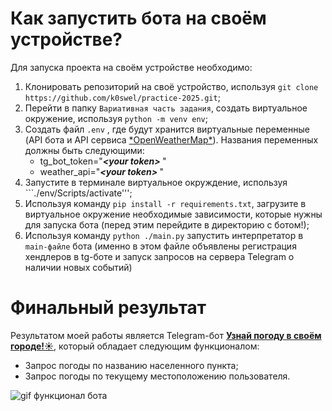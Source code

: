 # Как запустить бота на своём устройстве?
Для запуска проекта на своём устройстве необходимо:
1. Клонировать репозиторий на своё устройство, используя ```git clone https://github.com/k0swel/practice-2025.git```;
2. Перейти в папку ```Вариативная часть задания```, создать виртуальное окружение, используя ```python -m venv env```;
3. Создать файл ```.env``` , где будут хранится виртуальные переменные (API бота и API сервиса [\*OpenWeatherMap\*](https://openweathermap.org/api)).
Названия переменных должны быть следующими:
   - tg_bot_token="<i><b>\<your token\> </b></i>"
   - weather_api="<i><b>\<your token\> </b></i>"
4. Запустите в терминале виртуальное окруждение, используя ```./env/Scripts/activate''';
5. Используя команду ```pip install -r requirements.txt```, загрузите в виртуальное окружение необходимые зависимости, которые нужны для запуска бота (перед этим перейдите в директорию с ботом!);
6. Используя команду ```python ./main.py``` запустить интерпретатор в ```main-файле``` бота (именно в этом файле объявлены регистрация хендлеров в tg-боте и запуск запросов на сервера Telegram о наличии новых событий)

# Финальный результат
Результатом моей работы является Telegram-бот [**Узнай погоду в своём городе!☀️**](https://t.me/weather_mpu_practice_bot), который обладает следующим функционалом:
* Запрос погоды по названию населенного пункта;
* Запрос погоды по текущему местоположению пользователя.

![gif функционал бота](https://github.com/user-attachments/assets/a02fe455-ef86-4010-b60f-be3fdc6a1f29)
